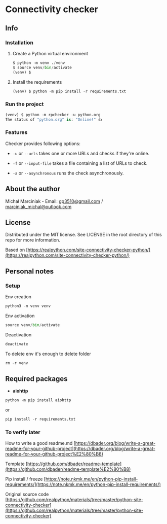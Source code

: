 # Connectivity checker

## Info

### Installation

1. Create a Python virtual environment

   ```python
   $ python -m venv ./venv
   $ source venv/bin/activate
   (venv) $
   ```

2. Install the requirements

      ```python
      (venv) $ python -m pip install -r requirements.txt
      ```

### Run the project

```python
(venv) $ python -m rpchecker -u python.org
The status of "python.org" is: "Online!" 👍
```

### Features

Checker provides following options:

* ```-u``` or ```--urls``` takes one or more URLs and checks if they're online.

* ```-f``` or ```--input-file``` takes a file containing a list of URLs to check.

* ```-a``` or ```--asynchronous``` runs the check asynchronously.

## About the author

Michał Marciniak - Email: <gp3510@gmail.com> / <marciniak_michal@outlook.com>

## License

Distributed under the MIT license. See LICENSE in the root directory of this repo for more information.

Based on [https://realpython.com/site-connectivity-checker-python/](https://realpython.com/site-connectivity-checker-python/)

## Personal notes

### Setup

Env creation

```python
python3 -m venv venv
```

Env activation

```python
source venv/bin/activate
```

Deactivation

```python
deactivate
```

To delete env it's enough to delete folder

```python
rm -r venv
```

## Required packages

* **aiohttp**

```python
python -m pip install aiohttp
```

or

```python
pip install -r requirements.txt
```

### To verify later

How to write a good readme.md [https://dbader.org/blog/write-a-great-readme-for-your-github-project](https://dbader.org/blog/write-a-great-readme-for-your-github-project%E2%80%B8)

Template [https://github.com/dbader/readme-template](https://github.com/dbader/readme-template%E2%80%B8)

Pip install / freeze [https://note.nkmk.me/en/python-pip-install-requirements/](https://note.nkmk.me/en/python-pip-install-requirements/)

Original source code [https://github.com/realpython/materials/tree/master/python-site-connectivity-checker](https://github.com/realpython/materials/tree/master/python-site-connectivity-checker)
